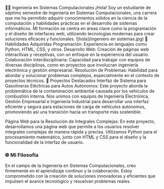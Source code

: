 👨‍💻 Ingeniería en Sistemas Computacionales
¡Hola! Soy un estudiante de séptimo semestre de Ingeniería en Sistemas Computacionales, una carrera que me ha permitido adquirir conocimientos sólidos en la ciencia de la computación y habilidades prácticas en el desarrollo de sistemas informáticos. Mi formación se centra en áreas clave como la programación y el diseño de interfaces web, utilizando tecnologías modernas para crear soluciones eficaces y funcionales.
![hola](ingeniero en sistemas.jpg)
🔧 Habilidades Adquiridas
Programación: Experiencia en lenguajes como Python, HTML, CSS, y otros.
Desarrollo Web: Creación de páginas web interactivas y receptivas, con un enfoque en la experiencia del usuario.
Colaboración Interdisciplinaria: Capacidad para trabajar con equipos de diversas disciplinas, como en proyectos que involucran ingeniería electrónica y gestión empresarial.
Resolución de Problemas: Habilidad para abordar y solucionar problemas complejos, especialmente en el contexto de proyectos técnicos.
🚀 Proyectos Destacados
Interfaz de Sistema para Gasolineras Eléctricas para Autos Autónomos: Este proyecto aborda la problemática de la contaminación ambiental causada por los vehículos de combustión interna. Nos unimos con equipos de Ingeniería Electrónica, Gestión Empresarial e Ingeniería Industrial para desarrollar una interfaz eficiente y segura para estaciones de carga de vehículos autónomos, promoviendo así una transición hacia un transporte más sostenible.

Página Web para la Resolución de Integrales Complejas: En este proyecto, desarrollamos una página web que permite a los usuarios resolver integrales complejas de manera rápida y precisa. Utilizamos Python para el procesamiento matemático, junto con HTML y CSS para el diseño y la funcionalidad de la interfaz de usuario.
### 🌐 Mi Filosofía

En el campo de la Ingeniería en Sistemas Computacionales, creo firmemente en el aprendizaje continuo y la colaboración. Estoy comprometido con la creación de soluciones innovadoras y eficientes que impulsen el avance tecnológico y resuelvan problemas reales.

